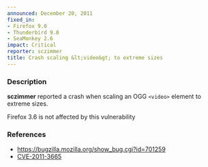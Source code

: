 ```yaml
---
announced: December 20, 2011
fixed_in:
- Firefox 9.0
- Thunderbird 9.0
- SeaMonkey 2.6
impact: Critical
reporter: sczimmer
title: Crash scaling &lt;video&gt; to extreme sizes
---
```


<h3>Description</h3>

<p>
<strong>sczimmer</strong> reported a crash when scaling an OGG
<code>&lt;video&gt;</code> element to extreme sizes.
</p>
<p class="note">Firefox 3.6 is not affected by this vulnerability
</p>


<h3>References</h3>

<ul>
  <li><a href="https://bugzilla.mozilla.org/show_bug.cgi?id=701259">
      https://bugzilla.mozilla.org/show_bug.cgi?id=701259</a></li>
  <li><a href="http://cve.mitre.org/cgi-bin/cvename.cgi?name=CVE-2011-3665" class="ex-ref">CVE-2011-3665</a></li>
</ul>



